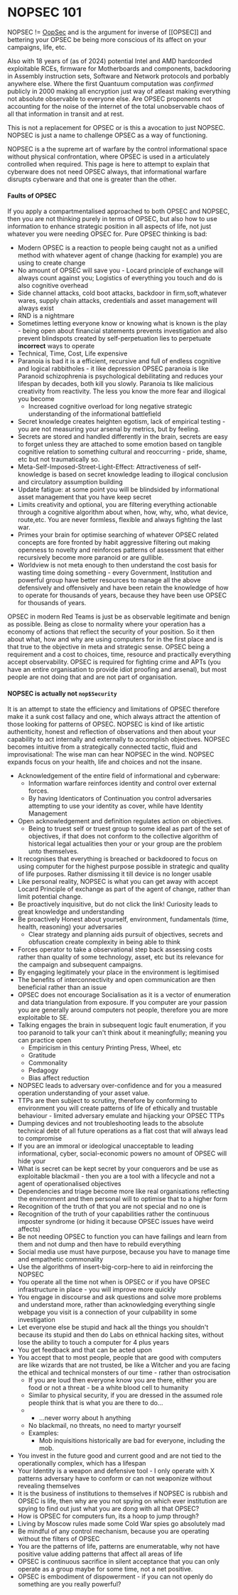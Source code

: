 # NOPSEC 101 

NOPSEC != [OopSec](https://www.youtube.com/watch?v=StSLxFbVz0M) and is the argument for inverse of [[OPSEC]] and bettering your OPSEC be being more conscious of its affect on your campaigns, life, etc. 

Also with 18 years of (as of 2024) potential Intel and AMD hardcorded exploitable RCEs, firmware for Motherboards and components, backdooring in Assembly instruction sets, Software and Network protocols and porbably anywhere else. Where the first Quantuum computation was *confirmed* publicly in 2000 making all encryption just way of atleast making everything not absolute observable to everyone else. Are OPSEC proponents not accounting for the noise of the internet of the total unobservable chaos of all that information in transit and at rest.
 
This is not a replacement for OPSEC or is this a avocation to just NOPSEC. NOPSEC is just a name to challenge OPSEC as a way of functioning. 

NOPSEC is a the supreme art of warfare by the control informational space without physical confrontation, where OPSEC is used in a articulately controlled when required. This page is here to attempt to explain that cyberware does not need OPSEC always, that informational warfare disrupts cyberware and that one is greater than the other.
#### Faults of OPSEC 

If you apply a compartmentalised approached to both OPSEC and NOPSEC, then you are not thinking purely in terms of OPSEC, but also how to use information to enhance strategic position in all aspects of life, not just whatever you were needing OPSEC for. Pure OPSEC thinking is bad:
- Modern OPSEC is a reaction to people being caught not as a unified method with whatever agent of change (hacking for example) you are using to create change 
- No amount of OPSEC will save you - Locard principle of exchange will always count against you; Logistics of everything you touch and do is also cognitive overhead
- Side channel attacks, cold boot attacks, backdoor in firm,soft,whatever wares, supply chain attacks, credentials and asset management will always exist
- RND is a nightmare
- Sometimes letting everyone know or knowing what is known is the play - being open about financial statements prevents investigation and also prevent blindspots created by self-perpetuation lies to perpetuate **incorrect** ways to operate
- Technical, Time, Cost, Life expensive
- Paranoia is bad it is a efficient, recursive and full of endless cognitive and logical rabbitholes - it like depression OPSEC paranoia is like Paranoid schizophrenia is psychological debilitating and reduces your lifespan by decades, both kill you slowly. Paranoia ts like malicious creativity from reactivity. The less you know the more fear and illogical you become
	- Increased cognitive overload for long negative strategic understanding of the informational battlefield 
- Secret knowledge creates heighten egotism, lack of empirical testing - you are not measuring your arsenal by metrics, but by feeling.
- Secrets are stored and handled differently in the brain, secrets are easy to forget unless they are attached to some emotion based on tangible cognitive relation to something cultural and reoccurring - pride, shame, etc but not traumatically so. 
- Meta-Self-Imposed-Street-Light-Effect: Attractiveness of self-knowledge is based on secret knowledge leading to illogical conclusion and circulatory assumption building 
- Update fatigue: at some point you will be blindsided by informational asset management that you have keep secret
- Limits creativity and optional, you are filtering everything actionable through a cognitive algorithm about when, how, why, who, what device, route,etc. You are never formless, flexible and always fighting the last war.
- Primes your brain for optimise searching of whatever OPSEC related concepts are fore fronted by habit aggressive filtering out making openness to novelty and reinforces patterns of assessment that either recursively become more paranoid or are gullible.  
- Worldview is not meta enough to then understand the cost basis for wasting time doing something - every Government, Institution and powerful group have better resources to manage all the above defensively and offensively and have been retain the knowledge of how to operate for thousands of years, because they have been use OPSEC for thousands of years.


OPSEC in modern Red Teams is just be as observable legitimate and benign as possible. Being as close to normality where your operation has a economy of actions that reflect the security of your position. So it then about what, how and why are using computers for in the first place and is that true to the objective in meta and strategic sense. OPSEC being a requirement and a cost to choices, time, resource and practically everything accept observability. OPSEC is required for fighting crime and APTs (you have an entire organisation to provide idiot proofing and arsenal), but most people are not doing that and are not part of organisation.


#### NOPSEC is actually not  `nop$Security`


It is an attempt to state the efficiency and limitations of OPSEC therefore make it a sunk cost fallacy and one, which always attract the attention of those looking for patterns of OPSEC. NOPSEC is kind of like artistic authenticity, honest and reflection of observations and then about your capability to act internally and externally to accomplish objectives. NOPSEC becomes intuitive from a strategically connected tactic, fluid and improvisational: The wise man can hear NOPSEC in the wind. NOPSEC expands focus on your health, life and choices and not the insane.

- Acknowledgement of the entire field of informational and cyberware:
	- Information warfare reinforces identity and control over external forces.
	- By having Identicators of Continuation you control adversaries attempting to use your identity as cover, while have Identity Management 
- Open acknowledgement and definition regulates action on objectives. 
	- Being to truest self or truest group to some ideal as part of the set of objectives, if that does not conform to the collective algorithm of historical legal actualities then your or your group are the problem unto themselves.
- It recognises that everything is breached or backdoored to focus on using computer for the highest purpose possible in strategic and quality of life purposes. Rather dismissing it till device is no longer usable
- Like personal reality, NOPSEC is what you can get away with accept Locard Principle of exchange as part of the agent of change, rather than limit potential change.
- Be proactively inquisitive, but do not click the link! Curiosity leads to great knowledge and understanding 
- Be proactively Honest about yourself, environment, fundamentals (time, health, reasoning) your adversaries
	- Clear strategy and planning aids pursuit of objectives, secrets and obfuscation create complexity in being able to think 
- Forces operator to take a observational step back assessing costs rather than quality of some technology, asset, etc but its relevance for the campaign and subsequent campaigns.
- By engaging legitimately your place in the environment is legitimised  
- The benefits of interconnectivity and open communication are then beneficial rather than an issue 
- OPSEC does not encourage Socialisation as it is a vector of enumeration and data    triangulation from exposure. If you computer are your passion you are generally around computers not people, therefore you are more exploitable to SE. 
- Talking engages the brain in subsequent logic fault enumeration, if you too paranoid to talk your can't think about it meaningfully; meaning you can practice open
	- Empiricism in this century Printing Press, Wheel, etc 
	- Gratitude
	- Commonality
	- Pedagogy
	- Bias affect reduction
- NOPSEC leads to adversary over-confidence and for you a measured operation understanding of your asset value.
- TTPs are then subject to scrutiny, therefore by conforming to environment you will create patterns of life of ethically and trustable behaviour - limited adversary emulate and hijacking your OPSEC TTPs
- Dumping devices and not troubleshooting leads to the absolute technical debt of all future operations as a flat cost that will always lead to compromise
- If you are an immoral or ideological unacceptable to leading informational, cyber, social-economic powers no amount of OPSEC will hide your
- What is secret can be kept secret by your conquerors and be use as exploitable blackmail - then you are a tool with a lifecycle and not a agent of operationalised objectives
- Dependencies and triage become more like real organisations reflecting the environment and then personal will to optimise that to a higher form
- Recognition of the truth of that you are not special and no one is
- Recognition of the truth of  your capabilities rather the continuous imposter syndrome (or hiding it because OPSEC issues have weird affects) 
- Be not needing OPSEC to function you can have failings and learn from them and not dump and then have to rebuild everything
- Social media use must have purpose, because you have to manage time and empathetic commonality
- Use the algorithms of insert-big-corp-here to aid in reinforcing the NOPSEC
- You operate all the time not when is OPSEC or if you have OPSEC infrastructure in place - you will improve more quickly
- You engage in discourse and ask questions and solve more problems and understand more, rather than acknowledging everything single webpage you visit is a connection of your culpability in some investigation 
- Let everyone else be stupid and hack all the things you shouldn't because its stupid and then do Labs on ethnical hacking sites, without lose the ability to touch a computer for 4 plus years
- You get feedback and that can be acted upon
- You accept that to most people, people that are good with computers are like wizards that are not trusted, be like a Witcher and you are facing the ethical and technical monsters of our time - rather than ostrocisation 
	- If you are loud then everyone know you are there, either you are food or not a threat - be a white blood cell to humanity
	- Similar to physical security, if you are dressed in the assumed role people think that is what you are there to do...
	- - ...never worry about h anything
	- No blackmail, no threats, no need to martyr yourself
	- Examples:
		- Mob inquisitions historically are bad for everyone, including the mob.
- You invest in the future good and current good and are not tied to the operationally complex, which has a lifespan 
- Your Identity is a weapon and defensive tool - I only operate with X patterns adversary have to conform or can not weaponize without revealing themselves 
- It is the business of institutions to themselves if NOPSEC is rubbish and OPSEC is life, then why are you not spying on which ever institution are spying to find out just what you are dong with all that OPSEC?
- How is OPSEC for computers fun, its a hoop to jump through?
- Living by Moscow rules made some Cold War spies go absolutely mad 
- Be mindful of any control mechanism, because you are operating without the filters of OPSEC  
- You are the patterns of life, patterns are enumeratable, why not have positive value adding patterns that affect all areas of life
- OPSEC is continuous sacrifice in silent acceptance that you can only operate as a group maybe for some time, not a net positive. 
- OPSEC is embodiment of dispowerment - if you can not openly do something are you really powerful?



